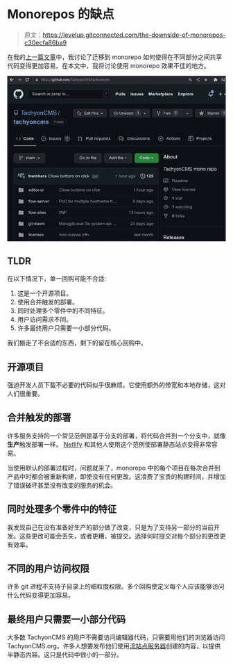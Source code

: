 # Monorepos 的缺点

> 原文：<https://levelup.gitconnected.com/the-downside-of-monorepos-c30ecfa86ba9>

在我的[上一篇文章](/using-a-monorepo-to-increase-sharing-8dc68e3d838a)中，我讨论了迁移到 monorepo 如何使得在不同部分之间共享代码变得更加容易。在本文中，我将讨论使用 monorepo 效果不佳的地方。

![](img/625f81bbd84424b3fee4297b47d4f6df.png)

## TLDR

在以下情况下，单一回购可能不合适:

1.  这是一个开源项目。
2.  使用合并触发的部署。
3.  同时处理多个零件中的不同特征。
4.  用户访问需求不同。
5.  许多最终用户只需要一小部分代码。

我们搬走了不合适的东西，剩下的留在核心回购中。

## 开源项目

强迫开发人员下载不必要的代码似乎很麻烦。它使用额外的带宽和本地存储，这对人们很重要。

## 合并触发的部署

许多服务支持的一个常见范例是基于分支的部署，将代码合并到一个分支中，就像**生产**触发部署一样。 [Netlify](https://www.netlify.com/) 和其他人使用这个范例使部署静态站点变得非常容易。

当使用默认的部署过程时，问题就来了，monorepo 中的每个项目在每次合并到产品中时都会被重新构建，即使没有任何更改。这浪费了宝贵的构建时间，并增加了错误破坏甚至没有改变的服务的机会。

## 同时处理多个零件中的特征

我发现自己在没有准备好生产的部分做了改变，只是为了支持另一部分的当前开发。这些更改可能会丢失，或者更糟，被提交。选择何时提交对每个部分的更改更有效率。

## 不同的用户访问权限

许多 git 进程不支持子目录上的细粒度权限。多个回购使定义每个人应该能够访问什么代码变得更加容易。

## 最终用户只需要一小部分代码

大多数 TachyonCMS 的用户不需要访问编辑器代码，只需要用他们的浏览器访问 TachyonCMS.org。许多人想要发布他们使用[流站点服务器](https://github.com/TachyonCMS/tachyoncms/tree/main/flow-sites)创建的内容，以提供半静态内容。这只是代码中很小的一部分。